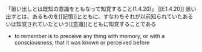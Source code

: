 「思い出しとは既知の意識をともなって知覚すること(1.4.20)」
 [[E1.4.20]]
 思い出すとは、あるものを[[記憶]]とともに、すなわちそれが以前知られていたあるいは知覚されていたという[[意識]]とともに知覚することである
- to remember is to preceive any thing with memory, or with a consciousness, that it was known or perceived before
